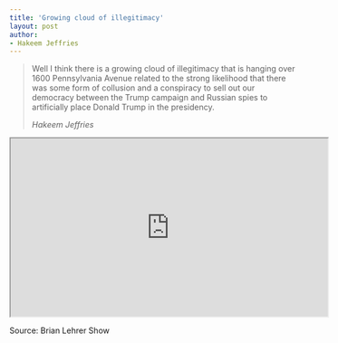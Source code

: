 ```yaml
---
title: 'Growing cloud of illegitimacy'
layout: post
author:
- Hakeem Jeffries
---
```


> Well I think there is a growing cloud of illegitimacy that is hanging over 1600 Pennsylvania Avenue related to the strong likelihood that there was some form of collusion and a conspiracy to sell out our democracy between the Trump campaign and Russian spies to artificially place Donald Trump in the presidency.
>
> <cite>Hakeem Jeffries</cite>

<iframe width="560" height="315" src="https://www.youtube.com/embed/fmuVII0VjfE" title="Hakeem Jeffries"></iframe>

Source: Brian Lehrer Show
